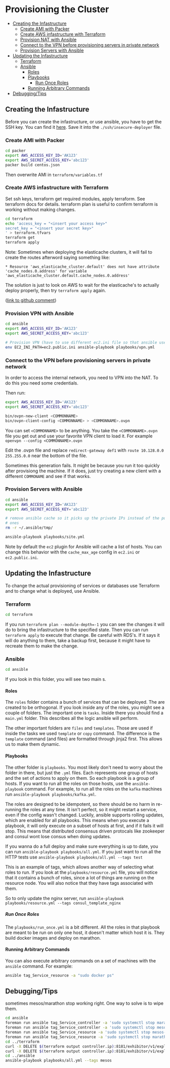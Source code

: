 # Provisioning the Cluster

<!-- use MarkdownTOC package in sublime text to update automatically on save -->
<!-- MarkdownTOC depth=5 autolink=true bracket=round -->

- [Creating the Infastructure](#creating-the-infastructure)
    - [Create AMI with Packer](#create-ami-with-packer)
    - [Create AWS infastructure with Terraform](#create-aws-infastructure-with-terraform)
    - [Provision NAT with Ansible](#provision-nat-with-ansible)
    - [Connect to the VPN before provisioning servers in private network](#connect-to-the-vpn-before-provisioning-servers-in-private-network)
    - [Provision Servers with Ansible](#provision-servers-with-ansible)
- [Updating the Infastructure](#updating-the-infastructure)
    - [Terraform](#terraform)
    - [Ansible](#ansible)
        - [Roles](#roles)
        - [Playbooks](#playbooks)
            - [Run Once Roles](#run-once-roles)
        - [Running Arbitrary Commands](#running-arbitrary-commands)
- [Debugging/Tips](#debuggingtips)

<!-- /MarkdownTOC -->


## Creating the Infastructure

Before you can create the infastructure, or use ansible, you have to get the
SSH key. You can find it [here](https://phab.jangl.com/K2).
Save it into the  `./ssh/insecure-deployer` file.

### Create AMI with Packer

```bash
cd packer
export AWS_ACCESS_KEY_ID='AK123'
export AWS_SECRET_ACCESS_KEY='abc123'
packer build centos.json
```

Then overwrite AMI in `terraform/variables.tf`


### Create AWS infastructure with Terraform

Set ssh keys, terraform get required modules, apply terraform. See terraform docs for details. terraform plan is useful to confirm terraform is working without making changes.

```bash
cd terraform
echo 'access_key = "<insert your access key>"
secret_key = "<insert your secret key>"
' > terraform.tfvars
terraform get
terraform apply
```

Note: Sometimes when deploying the elasticache clusters, it will fail to create
the routes afterword saying something like:

```
* Resource 'aws_elasticache_cluster.default' does not have attribute 'cache_nodes.0.address' for variable 'aws_elasticache_cluster.default.cache_nodes.0.address'
```

The solution is just to look on AWS to wait for the elasticache's to actually
deploy properly, then try `terraform apply` again.

([link to github comment](https://github.com/hashicorp/terraform/pull/1965#issuecomment-102223409))


### Provision VPN with Ansible

```bash
cd ansible
export AWS_ACCESS_KEY_ID='AK123'
export AWS_SECRET_ACCESS_KEY='abc123'

# Provision VPN (have to use different ec2.ini file so that ansible uses its public IP)
env EC2_INI_PATH=ec2.public.ini ansible-playbook playbooks/vpn.yml
```

### Connect to the VPN before provisioning servers in private network

In order to access the internal network, you need to VPN
into the NAT. To do this you need some credentials.

Then run:

```bash
export AWS_ACCESS_KEY_ID='AK123'
export AWS_SECRET_ACCESS_KEY='abc123'

bin/ovpn-new-client <COMMONNAME>
bin/ovpn-client-config <COMMONNAME> > <COMMONNAME>.ovpn
```

You can set `<COMMONNAME>` to be anything. You take the `<COMMONNAME>.ovpn` file you get
out and use your favorite VPN client to load it. For example
`openvpn --config <COMMONNAME>.ovpn`

Edit the .ovpn file and replace `redirect-gateway def1` with `route 10.128.0.0 255.255.0.0`
near the bottom of the file.

Sometimes this generation fails. It might be because you run it too quickly
after provisiong the machine. If it does, just try creating a new client
with a different `COMMONAME` and see if that works.


### Provision Servers with Ansible

```bash
cd ansible
export AWS_ACCESS_KEY_ID='AK123'
export AWS_SECRET_ACCESS_KEY='abc123'

# remove ansible cache so it picks up the private IPs instead of the public
# ones
rm -r ~/.ansible/tmp/

ansible-playbook playbooks/site.yml
```

Note by default the `ec2` plugin for Ansible will cache a list of hosts.
You can change this behavior with the `cache_max_age` config in `ec2.ini` or
`ec2.public.ini`.

## Updating the Infastructure
To change the actual provisioning of services or databases use Terraform and
to change what is deployed, use Ansible.

### Terraform

```bash
cd terraform
```

If you run `terraform plan --module-depth=-1` you can see the changes it will
do to bring the infastructure to the specified state. Then you can run
`terraform apply` to execute that change. Be careful with RDS's. If it says
it will do anything to them, take a backup first, because it might have to
recreate them to make the change.

### Ansible

```bash
cd ansible
```


If you look in this folder, you will see two main s.

#### Roles

The `roles` folder contains a bunch of services that can be deployed. The are created
to be orthogonal. If you look inside any of the roles, you might see
a couple of folders. The important one is `tasks`. Inside there you should
find a `main.yml` folder. This describes all the logic ansible will perform.

The other important folders are `files` and `templates`. Those are used if
inside the tasks we used `template` or `copy` command. The difference is
the `template` command (and files) are formatted through jinja2 first. This
allows us to make them dynamic.

#### Playbooks

The other folder is `playbooks`. You most likely don't need to worry about
the folder in there, but just the `.yml` files. Each represents one
group of hosts and the set of actions to apply on them. So each playbook
is a group of hosts. If you want to run all the roles on those hosts,
use the `ansible-playbook` command. For example, to run all the roles on the
`kafka` machines run `ansible-playbook playbooks/kafka.yml`.

The roles are designed to be idempotent, so there should be no harm in
re-running the roles at any time. It isn't perfect, so it might restart
a service, even if the config wasn't changed. Luckily, ansible supports
rolling updates, which are enabled for all playbooks. This means when you
execute a playbook, it will only execute on a subset of hosts at first,
and if it fails it will stop. This means that distributed consensus driven
protocals like zookeeper and consul wont lose consus when doing updates.

If you wanna do a full deploy and make sure everything is up to date,
you can run `ansible-playbook playbooks/all.yml`. If you just
want to run all the HTTP tests use `ansible-playbook playbooks/all.yml --tags test`

This is an example of tags, which allows another way of selecting what roles
to run. If you look at the `playbooks/resource.yml` file, you will notice
that it contains a bunch of roles, since a lot of things are running on the
resource node. You will also notice that they have tags associated with them.

So to only update the nginx server, run
`ansible-playbook playbooks/resource.yml --tags consul_template_nginx`

##### Run Once Roles
The `playbooks/run_once.yml` is a bit different. All the roles in that playbook
are meant to be run on only one host, it doesn't matter which host it is.
They build docker images and deploy on marathon.

#### Running Arbitrary Commands

You can also execute arbitrary commands on a set of machines with
the `ansible` command. For example:

```bash
ansible tag_Service_resource -a "sudo docker ps"
```

## Debugging/Tips
sometimes mesos/marathon stop working right. One way to solve is to wipe them.

```bash
cd ansible
foreman run ansible tag_Service_controller -a 'sudo systemctl stop marathon'
foreman run ansible tag_Service_controller -a 'sudo systemctl stop mesos-master'
foreman run ansible tag_Service_resource -a 'sudo systemctl stop mesos-slave'
foreman run ansible tag_Service_resource -a 'sudo systemctl stop marathon'
cd ../terraform
curl -X DELETE $(terraform output controller.ip):8181/exhibitor/v1/explorer/znode/mesos -v
curl -X DELETE $(terraform output controller.ip):8181/exhibitor/v1/explorer/znode/marathon -v
cd ../ansible
ansible-playbook playbooks/all.yml --tags mesos
```
